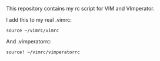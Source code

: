 This repository contains my rc script for VIM and VImperator.

I add this to my real .vimrc:

    source ~/vimrc/vimrc

And .vimperatorrc:

    source! ~/vimrc/vimperatorrc

